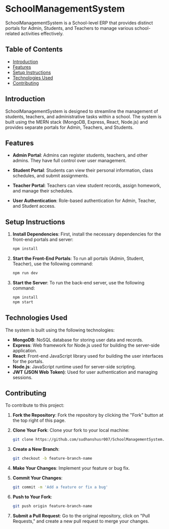 # SchoolManagementSystem

SchoolManagementSystem is a School-level ERP that provides distinct portals for Admin, Students, and Teachers to manage various school-related activities effectively.

## Table of Contents

- [Introduction](#introduction)
- [Features](#features)
- [Setup Instructions](#setup-instructions)
- [Technologies Used](#technologies-used)
- [Contributing](#contributing)

## Introduction

SchoolManagementSystem is designed to streamline the management of students, teachers, and administrative tasks within a school. The system is built using the MERN stack (MongoDB, Express, React, Node.js) and provides separate portals for Admin, Teachers, and Students.

## Features

- **Admin Portal**: Admins can register students, teachers, and other admins. They have full control over user management.
  
- **Student Portal**: Students can view their personal information, class schedules, and submit assignments.
  
- **Teacher Portal**: Teachers can view student records, assign homework, and manage their schedules.

- **User Authentication**: Role-based authentication for Admin, Teacher, and Student access.

## Setup Instructions

1. **Install Dependencies**:
   First, install the necessary dependencies for the front-end portals and server:
   ```bash
   npm install
   ```

2. **Start the Front-End Portals**:
   To run all portals (Admin, Student, Teacher), use the following command:
   ```bash
   npm run dev
   ```

3. **Start the Server**:
   To run the back-end server, use the following command:
   ```bash
   npm install
   npm start
   ```

## Technologies Used

The system is built using the following technologies:

- **MongoDB**: NoSQL database for storing user data and records.
- **Express**: Web framework for Node.js used for building the server-side application.
- **React**: Front-end JavaScript library used for building the user interfaces for the portals.
- **Node.js**: JavaScript runtime used for server-side scripting.
- **JWT (JSON Web Token)**: Used for user authentication and managing sessions.

## Contributing

To contribute to this project:

1. **Fork the Repository**: Fork the repository by clicking the "Fork" button at the top right of this page.

2. **Clone Your Fork**: Clone your fork to your local machine:
   ```bash
   git clone https://github.com/sudhanshusr007/SchoolManagementSystem.git
   ```

3. **Create a New Branch**:
   ```bash
   git checkout -b feature-branch-name
   ```

4. **Make Your Changes**: Implement your feature or bug fix.

5. **Commit Your Changes**:
   ```bash
   git commit -m 'Add a feature or fix a bug'
   ```

6. **Push to Your Fork**:
   ```bash
   git push origin feature-branch-name
   ```

7. **Submit a Pull Request**: Go to the original repository, click on "Pull Requests," and create a new pull request to merge your changes.
